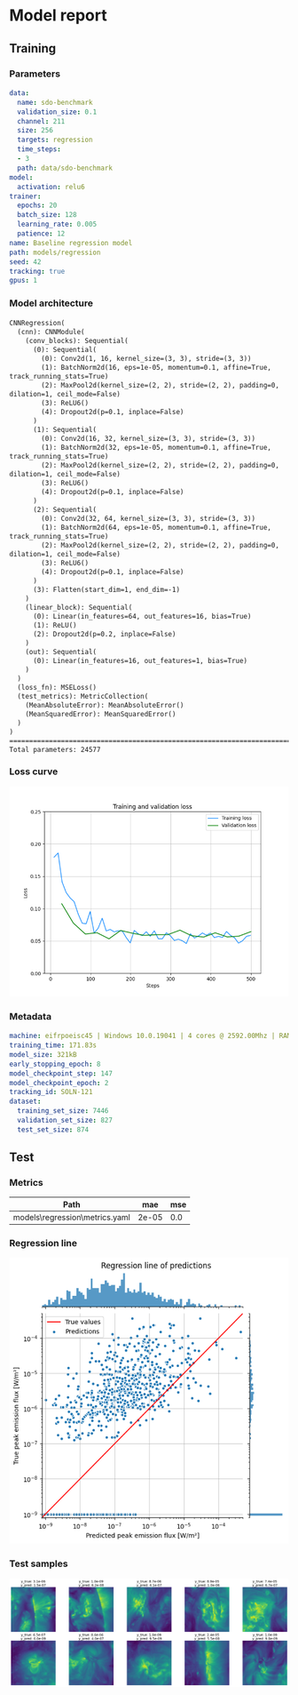 # Model report
## Training
### Parameters
```yaml
data:
  name: sdo-benchmark
  validation_size: 0.1
  channel: 211
  size: 256
  targets: regression
  time_steps:
  - 3
  path: data/sdo-benchmark
model:
  activation: relu6
trainer:
  epochs: 20
  batch_size: 128
  learning_rate: 0.005
  patience: 12
name: Baseline regression model
path: models/regression
seed: 42
tracking: true
gpus: 1
```
### Model architecture
```
CNNRegression(
  (cnn): CNNModule(
    (conv_blocks): Sequential(
      (0): Sequential(
        (0): Conv2d(1, 16, kernel_size=(3, 3), stride=(3, 3))
        (1): BatchNorm2d(16, eps=1e-05, momentum=0.1, affine=True, track_running_stats=True)
        (2): MaxPool2d(kernel_size=(2, 2), stride=(2, 2), padding=0, dilation=1, ceil_mode=False)
        (3): ReLU6()
        (4): Dropout2d(p=0.1, inplace=False)
      )
      (1): Sequential(
        (0): Conv2d(16, 32, kernel_size=(3, 3), stride=(3, 3))
        (1): BatchNorm2d(32, eps=1e-05, momentum=0.1, affine=True, track_running_stats=True)
        (2): MaxPool2d(kernel_size=(2, 2), stride=(2, 2), padding=0, dilation=1, ceil_mode=False)
        (3): ReLU6()
        (4): Dropout2d(p=0.1, inplace=False)
      )
      (2): Sequential(
        (0): Conv2d(32, 64, kernel_size=(3, 3), stride=(3, 3))
        (1): BatchNorm2d(64, eps=1e-05, momentum=0.1, affine=True, track_running_stats=True)
        (2): MaxPool2d(kernel_size=(2, 2), stride=(2, 2), padding=0, dilation=1, ceil_mode=False)
        (3): ReLU6()
        (4): Dropout2d(p=0.1, inplace=False)
      )
      (3): Flatten(start_dim=1, end_dim=-1)
    )
    (linear_block): Sequential(
      (0): Linear(in_features=64, out_features=16, bias=True)
      (1): ReLU()
      (2): Dropout2d(p=0.2, inplace=False)
    )
    (out): Sequential(
      (0): Linear(in_features=16, out_features=1, bias=True)
    )
  )
  (loss_fn): MSELoss()
  (test_metrics): MetricCollection(
    (MeanAbsoluteError): MeanAbsoluteError()
    (MeanSquaredError): MeanSquaredError()
  )
)
================================================================================
Total parameters: 24577
```
### Loss curve
![Loss curve](train_plots/loss_curve.png 'Loss curve')

### Metadata
```yaml
machine: eifrpoeisc45 | Windows 10.0.19041 | 4 cores @ 2592.00Mhz | RAM 16 GB | 1x Quadro M2000M
training_time: 171.83s
model_size: 321kB
early_stopping_epoch: 8
model_checkpoint_step: 147
model_checkpoint_epoch: 2
tracking_id: SOLN-121
dataset:
  training_set_size: 7446
  validation_set_size: 827
  test_set_size: 874
```
## Test
### Metrics
| Path                           | mae   | mse   |
|--------------------------------|-------|-------|
| models\regression\metrics.yaml | 2e-05 | 0.0   |

### Regression line
![Regression line](test_plots/regression_line.png 'Regression line')

### Test samples
![Test samples](test_plots/test_samples.png 'Test samples')

